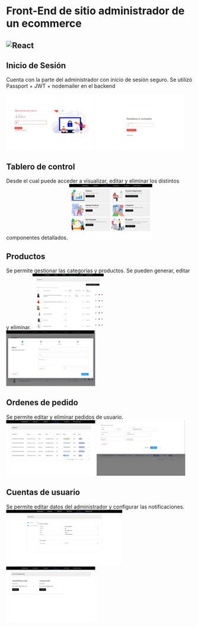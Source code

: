  # Front-End de sitio administrador de un ecommerce
 ![React](https://img.shields.io/badge/react-%2320232a.svg?style=for-the-badge&logo=react&logoColor=%2361DAFB)
--------------

## Inicio de Sesión
Cuenta con la parte del administrador con inicio de sesión seguro.
Se utilizó Passport + JWT + nodemailer en el backend
 
<img src="github/login.jpg" height="150px" alt="Inicio de Sesión"/>
<img src="github/changePassword.jpg" height="150px" alt="Restablecer contraseña"/>
 
## Tablero de control
Desde el cual puede acceder a visualizar, editar y eliminar los distintos componentes detallados.
<img src="github/dashboard.jpg" height="150px" alt="Tablero"/>

## Productos
Se permite gestionar las categorias y productos.
Se pueden generar, editar y eliminar.
<img src="github/products.jpg" height="150px" alt="Gestión de productos"/>
<img src="github/newProduct.jpg" height="150px" alt="gregar nuevo producto"/>

## Ordenes de pedido
Se permite editar y eliminar pedidos de usuario.
<img src="github/orders.jpg" height="150px" alt="Control de ordenes"/>
<img src="github/orders_edit.jpg" height="150px" alt="Edición de ordenes"/>
 
## Cuentas de usuario
Se permite editar datos del administrador y configurar las notificaciones.
<img src="github/myaccount.jpg" height="150px" alt="Mi Cuenta"/>
<img src="github/buyers.jpg" height="150px" alt="Cuentas de usuario"/>
 